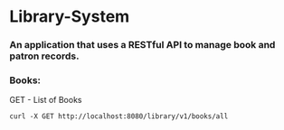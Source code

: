 # Library-System

### An application that uses a RESTful API to manage book and patron records.

### Books:

GET - List of Books

```
curl -X GET http://localhost:8080/library/v1/books/all
```
